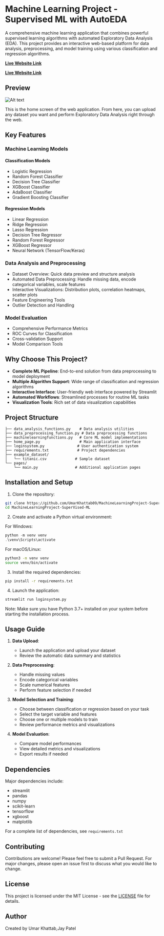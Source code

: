 # Machine Learning Project - Supervised ML with AutoEDA

A comprehensive machine learning application that combines powerful supervised learning algorithms with automated Exploratory Data Analysis (EDA). This project provides an interactive web-based platform for data analysis, preprocessing, and model training using various classification and regression algorithms.

**[Live Website Link](https://machinelearningproject-supervised-ml.onrender.com/)**

**[Live Website Link](https://machinelearningproject-supervised-ml.onrender.com/)**

## Preview
![Alt text](images/image.png)

This is the home screen of the web application. From here, you can upload any dataset you want and perform Exploratory Data Analysis right through the web.



## Key Features

### Machine Learning Models

#### Classification Models
- Logistic Regression
- Random Forest Classifier
- Decision Tree Classifier
- XGBoost Classifier
- AdaBoost Classifier
- Gradient Boosting Classifier

#### Regression Models
- Linear Regression
- Ridge Regression
- Lasso Regression
- Decision Tree Regressor
- Random Forest Regressor
- XGBoost Regressor
- Neural Network (TensorFlow/Keras)

### Data Analysis and Preprocessing
- Dataset Overview: Quick data preview and structure analysis
- Automated Data Preprocessing: Handle missing data, encode categorical variables, scale features
- Interactive Visualizations: Distribution plots, correlation heatmaps, scatter plots
- Feature Engineering Tools
- Outlier Detection and Handling

### Model Evaluation
- Comprehensive Performance Metrics
- ROC Curves for Classification
- Cross-validation Support
- Model Comparison Tools

## Why Choose This Project?

- **Complete ML Pipeline**: End-to-end solution from data preprocessing to model deployment
- **Multiple Algorithm Support**: Wide range of classification and regression algorithms
- **Interactive Interface**: User-friendly web interface powered by Streamlit
- **Automated Workflows**: Streamlined processes for routine ML tasks
- **Visualization Tools**: Rich set of data visualization capabilities

## Project Structure
```
├── data_analysis_functions.py    # Data analysis utilities
├── data_preprocessing_function.py # Data preprocessing functions
├── machinelearningfunctions.py   # Core ML model implementations
├── home_page.py                  # Main application interface
├── loginsystem.py               # User authentication system
├── requirements.txt             # Project dependencies
├── example_dataset/            
│   └── titanic.csv             # Sample dataset
└── pages/                      
    └── main.py                 # Additional application pages
```

## Installation and Setup

1. Clone the repository:
```bash
git clone https://github.com/UmarKhattab09/MachineLearningProject-SuperVised-ML.git
cd MachineLearningProject-SuperVised-ML
```

2. Create and activate a Python virtual environment:

For Windows:
```powershell
python -m venv venv
.\venv\Scripts\activate
```

For macOS/Linux:
```bash
python3 -m venv venv
source venv/bin/activate
```

3. Install the required dependencies:
```bash
pip install -r requirements.txt
```

4. Launch the application:
```bash
streamlit run loginsystem.py
```

Note: Make sure you have Python 3.7+ installed on your system before starting the installation process.


## Usage Guide

1. **Data Upload**: 
   - Launch the application and upload your dataset
   - Review the automatic data summary and statistics

2. **Data Preprocessing**:
   - Handle missing values
   - Encode categorical variables
   - Scale numerical features
   - Perform feature selection if needed

3. **Model Selection and Training**:
   - Choose between classification or regression based on your task
   - Select the target variable and features
   - Choose one or multiple models to train
   - Review performance metrics and visualizations

4. **Model Evaluation**:
   - Compare model performances
   - View detailed metrics and visualizations
   - Export results if needed

## Dependencies

Major dependencies include:
- streamlit
- pandas
- numpy
- scikit-learn
- tensorflow
- xgboost
- matplotlib

For a complete list of dependencies, see `requirements.txt`

## Contributing

Contributions are welcome! Please feel free to submit a Pull Request. For major changes, please open an issue first to discuss what you would like to change.

## License

This project is licensed under the MIT License - see the [LICENSE](LICENSE) file for details.

## Author

Created by Umar Khattab,Jay Patel






